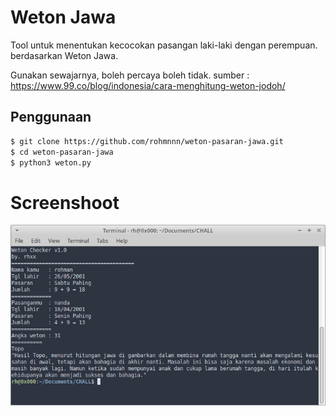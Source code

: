 # Weton Jawa

Tool untuk menentukan kecocokan pasangan laki-laki dengan perempuan. berdasarkan Weton Jawa.

Gunakan sewajarnya, boleh percaya boleh tidak. 
sumber : https://www.99.co/blog/indonesia/cara-menghitung-weton-jodoh/
## Penggunaan

```bash
$ git clone https://github.com/rohmnnn/weton-pasaran-jawa.git
$ cd weton-pasaran-jawa
$ python3 weton.py
```

# Screenshoot
![ss](ss.png)



